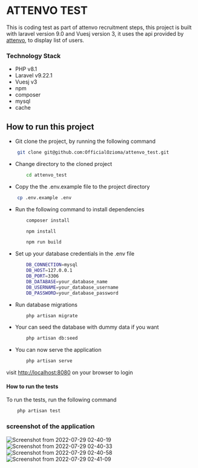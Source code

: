 # ATTENVO TEST

This is coding test as part of attenvo recruitment steps, this project is built with laravel version 9.0 and Vuesj version 3, it uses the api provided by [attenvo](https://reqres.in/), to display list of users.

### Technology Stack

* PHP v8.1
* Laravel v9.22.1  
* Vuesj v3
* npm
* composer
* mysql
* cache

## How to run this project

* Git clone the project, by running the following command

```sh
    git clone git@github.com:OfficialOzioma/attenvo_test.git

 ```

* Change directory to the cloned project

    ```sh
        cd attenvo_test
    ```

* Copy the the .env.example file to the project directory

```sh
    cp .env.example .env
```

* Run the following command to install dependencies
  
    ```sh
        composer install
    ```

    ```sh
        npm install
    ```

    ```sh
        npm run build
    ```

* Set up your database credentials in the .env file
  
    ```sh
        DB_CONNECTION=mysql
        DB_HOST=127.0.0.1
        DB_PORT=3306
        DB_DATABASE=your_database_name
        DB_USERNAME=your_database_username
        DB_PASSWORD=your_database_password
    ```

* Run database migrations
  
    ```sh
        php artisan migrate
    ```

* Your can seed the database with dummy data if you want
  
    ```sh
        php artisan db:seed
    ```

* You can now serve the application
  
    ```sh
        php artisan serve
    ```

visit <http://localhost:8080> on your browser to login

#### How to run the tests

 To run the tests, run the following command

 ```sh
     php artisan test
 ```

### screenshot of the application

![Screenshot from 2022-07-29 02-40-19](https://user-images.githubusercontent.com/28990981/181665637-65c08ea3-2e7e-4f80-8148-a48a713691a0.png)
![Screenshot from 2022-07-29 02-40-33](https://user-images.githubusercontent.com/28990981/181665646-de381794-9de5-4ce6-be25-ded535862414.png)
![Screenshot from 2022-07-29 02-40-58](https://user-images.githubusercontent.com/28990981/181665649-0d8c8bde-56b2-4dfa-b919-0519e732c982.png)
![Screenshot from 2022-07-29 02-41-09](https://user-images.githubusercontent.com/28990981/181665653-577201de-acba-4e0a-8153-1d9b3dac4fde.png)
